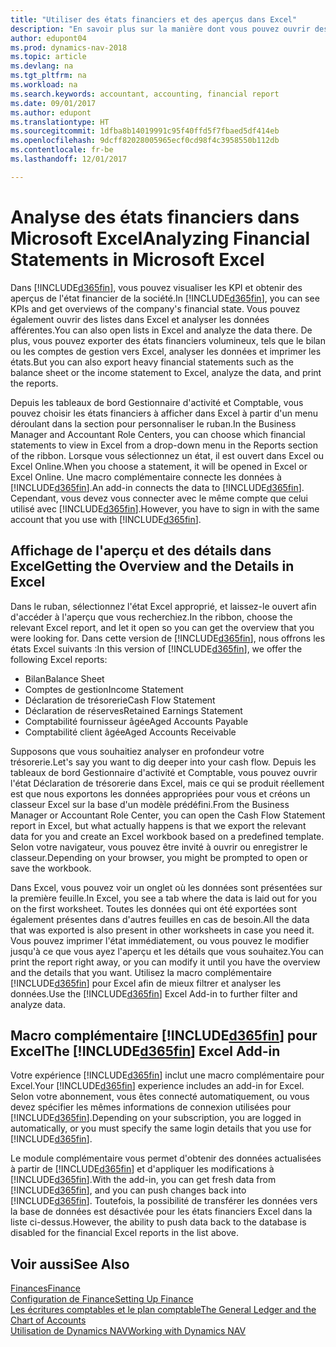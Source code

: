 ```yaml
---
title: "Utiliser des états financiers et des aperçus dans Excel"
description: "En savoir plus sur la manière dont vous pouvez ouvrir des états financiers dans Microsoft Excel à partir de Dynamics NAV pour une meilleure analyse."
author: edupont04
ms.prod: dynamics-nav-2018
ms.topic: article
ms.devlang: na
ms.tgt_pltfrm: na
ms.workload: na
ms.search.keywords: accountant, accounting, financial report
ms.date: 09/01/2017
ms.author: edupont
ms.translationtype: HT
ms.sourcegitcommit: 1dfba8b14019991c95f40ffd5f7fbaed5df414eb
ms.openlocfilehash: 9dcff82028005965ecf0cd98f4c3958550b112db
ms.contentlocale: fr-be
ms.lasthandoff: 12/01/2017

---
```

# <a name="analyzing-financial-statements-in-microsoft-excel"></a><span data-ttu-id="95fdb-103">Analyse des états financiers dans Microsoft Excel</span><span class="sxs-lookup"><span data-stu-id="95fdb-103">Analyzing Financial Statements in Microsoft Excel</span></span>
<span data-ttu-id="95fdb-104">Dans [!INCLUDE[d365fin](includes/d365fin_md.md)], vous pouvez visualiser les KPI et obtenir des aperçus de l'état financier de la société.</span><span class="sxs-lookup"><span data-stu-id="95fdb-104">In [!INCLUDE[d365fin](includes/d365fin_md.md)], you can see KPIs and get overviews of the company's financial state.</span></span> <span data-ttu-id="95fdb-105">Vous pouvez également ouvrir des listes dans Excel et analyser les données afférentes.</span><span class="sxs-lookup"><span data-stu-id="95fdb-105">You can also open lists in Excel and analyze the data there.</span></span> <span data-ttu-id="95fdb-106">De plus, vous pouvez exporter des états financiers volumineux, tels que le bilan ou les comptes de gestion vers Excel, analyser les données et imprimer les états.</span><span class="sxs-lookup"><span data-stu-id="95fdb-106">But you can also export heavy financial statements such as the balance sheet or the income statement to Excel, analyze the data, and print the reports.</span></span>  

<span data-ttu-id="95fdb-107">Depuis les tableaux de bord Gestionnaire d'activité et Comptable, vous pouvez choisir les états financiers à afficher dans Excel à partir d'un menu déroulant dans la section pour personnaliser le ruban.</span><span class="sxs-lookup"><span data-stu-id="95fdb-107">In the Business Manager and Accountant Role Centers, you can choose which financial statements to view in Excel from a drop-down menu in the Reports section of the ribbon.</span></span> <span data-ttu-id="95fdb-108">Lorsque vous sélectionnez un état, il est ouvert dans Excel ou Excel Online.</span><span class="sxs-lookup"><span data-stu-id="95fdb-108">When you choose a statement, it will be opened in Excel or Excel Online.</span></span> <span data-ttu-id="95fdb-109">Une macro complémentaire connecte les données à [!INCLUDE[d365fin](includes/d365fin_md.md)].</span><span class="sxs-lookup"><span data-stu-id="95fdb-109">An add-in connects the data to [!INCLUDE[d365fin](includes/d365fin_md.md)].</span></span> <span data-ttu-id="95fdb-110">Cependant, vous devez vous connecter avec le même compte que celui utilisé avec [!INCLUDE[d365fin](includes/d365fin_md.md)].</span><span class="sxs-lookup"><span data-stu-id="95fdb-110">However, you have to sign in with the same account that you use with [!INCLUDE[d365fin](includes/d365fin_md.md)].</span></span>  

## <a name="getting-the-overview-and-the-details-in-excel"></a><span data-ttu-id="95fdb-111">Affichage de l'aperçu et des détails dans Excel</span><span class="sxs-lookup"><span data-stu-id="95fdb-111">Getting the Overview and the Details in Excel</span></span>
<span data-ttu-id="95fdb-112">Dans le ruban, sélectionnez l'état Excel approprié, et laissez-le ouvert afin d'accéder à l'aperçu que vous recherchiez.</span><span class="sxs-lookup"><span data-stu-id="95fdb-112">In the ribbon, choose the relevant Excel report, and let it open so you can get the overview that you were looking for.</span></span> <span data-ttu-id="95fdb-113">Dans cette version de [!INCLUDE[d365fin](includes/d365fin_md.md)], nous offrons les états Excel suivants :</span><span class="sxs-lookup"><span data-stu-id="95fdb-113">In this version of [!INCLUDE[d365fin](includes/d365fin_md.md)], we offer the following Excel reports:</span></span>

- <span data-ttu-id="95fdb-114">Bilan</span><span class="sxs-lookup"><span data-stu-id="95fdb-114">Balance Sheet</span></span>  
- <span data-ttu-id="95fdb-115">Comptes de gestion</span><span class="sxs-lookup"><span data-stu-id="95fdb-115">Income Statement</span></span>  
- <span data-ttu-id="95fdb-116">Déclaration de trésorerie</span><span class="sxs-lookup"><span data-stu-id="95fdb-116">Cash Flow Statement</span></span>  
- <span data-ttu-id="95fdb-117">Déclaration de réserves</span><span class="sxs-lookup"><span data-stu-id="95fdb-117">Retained Earnings Statement</span></span>  
- <span data-ttu-id="95fdb-118">Comptabilité fournisseur âgée</span><span class="sxs-lookup"><span data-stu-id="95fdb-118">Aged Accounts Payable</span></span>  
- <span data-ttu-id="95fdb-119">Comptabilité client âgée</span><span class="sxs-lookup"><span data-stu-id="95fdb-119">Aged Accounts Receivable</span></span>  

<span data-ttu-id="95fdb-120">Supposons que vous souhaitiez analyser en profondeur votre trésorerie.</span><span class="sxs-lookup"><span data-stu-id="95fdb-120">Let's say you want to dig deeper into your cash flow.</span></span> <span data-ttu-id="95fdb-121">Depuis les tableaux de bord Gestionnaire d'activité et Comptable, vous pouvez ouvrir l'état Déclaration de trésorerie dans Excel, mais ce qui se produit réellement est que nous exportons les données appropriées pour vous et créons un classeur Excel sur la base d'un modèle prédéfini.</span><span class="sxs-lookup"><span data-stu-id="95fdb-121">From the Business Manager or Accountant Role Center, you can open the Cash Flow Statement report in Excel, but what actually happens is that we export the relevant data for you and create an Excel workbook based on a predefined template.</span></span> <span data-ttu-id="95fdb-122">Selon votre navigateur, vous pouvez être invité à ouvrir ou enregistrer le classeur.</span><span class="sxs-lookup"><span data-stu-id="95fdb-122">Depending on your browser, you might be prompted to open or save the workbook.</span></span>  

<span data-ttu-id="95fdb-123">Dans Excel, vous pouvez voir un onglet où les données sont présentées sur la première feuille.</span><span class="sxs-lookup"><span data-stu-id="95fdb-123">In Excel, you see a tab where the data is laid out for you on the first worksheet.</span></span> <span data-ttu-id="95fdb-124">Toutes les données qui ont été exportées sont également présentes dans d'autres feuilles en cas de besoin.</span><span class="sxs-lookup"><span data-stu-id="95fdb-124">All the data that was exported is also present in other worksheets in case you need it.</span></span> <span data-ttu-id="95fdb-125">Vous pouvez imprimer l'état immédiatement, ou vous pouvez le modifier jusqu'à ce que vous ayez l'aperçu et les détails que vous souhaitez.</span><span class="sxs-lookup"><span data-stu-id="95fdb-125">You can print the report right away, or you can modify it until you have the overview and the details that you want.</span></span> <span data-ttu-id="95fdb-126">Utilisez la macro complémentaire [!INCLUDE[d365fin](includes/d365fin_md.md)] pour Excel afin de mieux filtrer et analyser les données.</span><span class="sxs-lookup"><span data-stu-id="95fdb-126">Use the [!INCLUDE[d365fin](includes/d365fin_md.md)] Excel Add-in to further filter and analyze data.</span></span>  

## <a name="the-included365finincludesd365finmdmd-excel-add-in"></a><span data-ttu-id="95fdb-127">Macro complémentaire [!INCLUDE[d365fin](includes/d365fin_md.md)] pour Excel</span><span class="sxs-lookup"><span data-stu-id="95fdb-127">The [!INCLUDE[d365fin](includes/d365fin_md.md)] Excel Add-in</span></span>
<span data-ttu-id="95fdb-128">Votre expérience [!INCLUDE[d365fin](includes/d365fin_md.md)] inclut une macro complémentaire pour Excel.</span><span class="sxs-lookup"><span data-stu-id="95fdb-128">Your [!INCLUDE[d365fin](includes/d365fin_md.md)] experience includes an add-in for Excel.</span></span> <span data-ttu-id="95fdb-129">Selon votre abonnement, vous êtes connecté automatiquement, ou vous devez spécifier les mêmes informations de connexion utilisées pour [!INCLUDE[d365fin](includes/d365fin_md.md)].</span><span class="sxs-lookup"><span data-stu-id="95fdb-129">Depending on your subscription, you are logged in automatically, or you must specify the same login details that you use for [!INCLUDE[d365fin](includes/d365fin_md.md)].</span></span>  

<span data-ttu-id="95fdb-130">Le module complémentaire vous permet d'obtenir des données actualisées à partir de [!INCLUDE[d365fin](includes/d365fin_md.md)] et d'appliquer les modifications à [!INCLUDE[d365fin](includes/d365fin_md.md)].</span><span class="sxs-lookup"><span data-stu-id="95fdb-130">With the add-in, you can get fresh data from [!INCLUDE[d365fin](includes/d365fin_md.md)], and you can push changes back into [!INCLUDE[d365fin](includes/d365fin_md.md)].</span></span> <span data-ttu-id="95fdb-131">Toutefois, la possibilité de transférer les données vers la base de données est désactivée pour les états financiers Excel dans la liste ci-dessus.</span><span class="sxs-lookup"><span data-stu-id="95fdb-131">However, the ability to push data back to the database is disabled for the financial Excel reports in the list above.</span></span>  

## <a name="see-also"></a><span data-ttu-id="95fdb-132">Voir aussi</span><span class="sxs-lookup"><span data-stu-id="95fdb-132">See Also</span></span>
[<span data-ttu-id="95fdb-133">Finances</span><span class="sxs-lookup"><span data-stu-id="95fdb-133">Finance</span></span>](finance.md)  
[<span data-ttu-id="95fdb-134">Configuration de Finance</span><span class="sxs-lookup"><span data-stu-id="95fdb-134">Setting Up Finance</span></span>](finance-setup-finance.md)  
[<span data-ttu-id="95fdb-135">Les écritures comptables et le plan comptable</span><span class="sxs-lookup"><span data-stu-id="95fdb-135">The General Ledger and the Chart of Accounts</span></span>](finance-general-ledger.md)  
[<span data-ttu-id="95fdb-136">Utilisation de Dynamics NAV</span><span class="sxs-lookup"><span data-stu-id="95fdb-136">Working with Dynamics NAV</span></span>](ui-work-product.md)  

